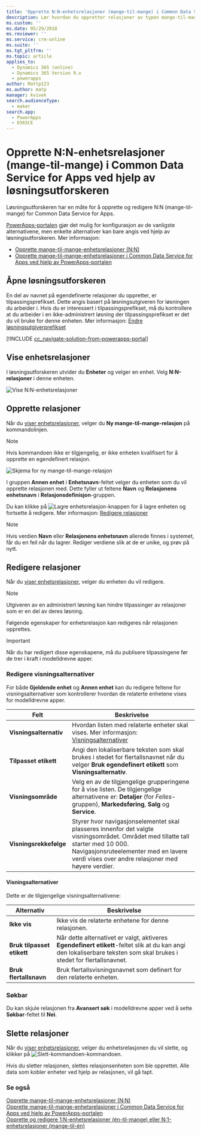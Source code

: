 ```yaml
---
title: 'Opprette N:N-enhetsrelasjoner (mange-til-mange) i Common Data Service for Apps ved hjelp av løsningsutforskeren | MicrosoftDocs'
description: Lær hvordan du oppretter relasjoner av typen mange-til-mange
ms.custom: ''
ms.date: 05/29/2018
ms.reviewer: ''
ms.service: crm-online
ms.suite: ''
ms.tgt_pltfrm: ''
ms.topic: article
applies_to:
  - Dynamics 365 (online)
  - Dynamics 365 Version 9.x
  - powerapps
author: Mattp123
ms.author: matp
manager: kvivek
search.audienceType:
  - maker
search.app:
  - PowerApps
  - D365CE
---
```


# <a name="create-nn-many-to-many-entity-relationships-in-common-data-service-for-apps-using-solution-explorer"></a>Opprette N:N-enhetsrelasjoner (mange-til-mange) i Common Data Service for Apps ved hjelp av løsningsutforskeren

Løsningsutforskeren har en måte for å opprette og redigere N:N (mange-til-mange) for Common Data Service for Apps.

[PowerApps-portalen](https://web.powerapps.com/?utm_source=padocs&utm_medium=linkinadoc&utm_campaign=referralsfromdoc) gjør det mulig for konfigurasjon av de vanligste alternativene, men enkelte alternativer kan bare angis ved hjelp av løsningsutforskeren. Mer informasjon:
- [Opprette mange-til-mange-enhetsrelasjoner (N:N)](create-edit-nn-relationships.md)
- [Opprette mange-til-mange-enhetsrelasjoner i Common Data Service for Apps ved hjelp av PowerApps-portalen](create-edit-nn-relationships-portal.md)

  
## <a name="open-solution-explorer"></a>Åpne løsningsutforskeren

En del av navnet på egendefinerte relasjoner du oppretter, er tilpassingsprefikset. Dette angis basert på løsningsutgiveren for løsningen du arbeider i. Hvis du er interessert i tilpassingsprefikset, må du kontrollere at du arbeider i en ikke-administrert løsning der tilpassingsprefikset er det du vil bruke for denne enheten. Mer informasjon: [Endre løsningsutgiverprefikset](change-solution-publisher-prefix.md) 

[!INCLUDE [cc_navigate-solution-from-powerapps-portal](../../includes/cc_navigate-solution-from-powerapps-portal.md)]

## <a name="view-entity-relationships"></a>Vise enhetsrelasjoner

I løsningsutforskeren utvider du **Enheter** og velger en enhet. Velg **N:N-relasjoner** i denne enheten.

![Vise N:N-enhetsrelasjoner](media/view-nn-entity-relationships-solution-explorer.png)

## <a name="create-relationships"></a>Opprette relasjoner

Når du [viser enhetsrelasjoner](#view-entity-relationships), velger du **Ny mange-til-mange-relasjon** på kommandolinjen.

> [!NOTE]
> Hvis kommandoen ikke er tilgjengelig, er ikke enheten kvalifisert for å opprette en egendefinert relasjon.

![Skjema for ny mange-til-mange-relasjon](media/new-nn-entity-relationship-form-solution-explorer.png)

I gruppen **Annen enhet** i **Enhetsnavn**-feltet velger du enheten som du vil opprette relasjonen med. Dette fyller ut feltene **Navn** og **Relasjonens enhetsnavn** i **Relasjonsdefinisjon**-gruppen.

Du kan klikke på ![Lagre enhetsrelasjon-knappen](media/save-entity-icon-solution-explorer.png) for å lagre enheten og fortsette å redigere. Mer informasjon: [Redigere relasjoner](#edit-relationships)

> [!NOTE]
> Hvis verdien **Navn** eller **Relasjonens enhetsnavn** allerede finnes i systemet, får du en feil når du lagrer. Rediger verdiene slik at de er unike, og prøv på nytt.

## <a name="edit-relationships"></a>Redigere relasjoner

Når du [viser enhetsrelasjoner](#view-entity-relationships), velger du enheten du vil redigere. 

> [!NOTE]
> Utgiveren av en administrert løsning kan hindre tilpassinger av relasjoner som er en del av deres løsning.

Følgende egenskaper for enhetsrelasjon kan redigeres når relasjonen opprettes.

> [!IMPORTANT]
> Når du har redigert disse egenskapene, må du publisere tilpassingene før de trer i kraft i modelldrevne apper.

### <a name="edit-display-options"></a>Redigere visningsalternativer

For både **Gjeldende enhet** og **Annen enhet** kan du redigere feltene for visningsalternativer som kontrollerer hvordan de relaterte enhetene vises for modelldrevne apper.

|Felt|Beskrivelse|
|--|--|
|**Visningsalternativ**|Hvordan listen med relaterte enheter skal vises. Mer informasjon: [Visningsalternativer](#display-options)|
|**Tilpasset etikett**|Angi den lokaliserbare teksten som skal brukes i stedet for flertallsnavnet når du velger **Bruk egendefinert etikett** som **Visningsalternativ**.|
|**Visningsområde**|Velg en av de tilgjengelige grupperingene for å vise listen. De tilgjengelige alternativene er: **Detaljer** (for *Felles*-gruppen), **Markedsføring**, **Salg** og **Service**. |
|**Visningsrekkefølge**|Styrer hvor navigasjonselementet skal plasseres innenfor det valgte visningsområdet. Området med tillatte tall starter med 10 000. Navigasjonsruteelementer med en lavere verdi vises over andre relasjoner med høyere verdier.|

<!-- TODO: Not sure whether Display Area or Display Order are still used anymore. Might only be used in the Outlook client?-->

#### <a name="display-options"></a>Visningsalternativer

Dette er de tilgjengelige visningsalternativene:

|Alternativ|Beskrivelse|
|--|--|
|**Ikke vis**|Ikke vis de relaterte enhetene for denne relasjonen.|
|**Bruk tilpasset etikett**|Når dette alternativet er valgt, aktiveres **Egendefinert etikett**-feltet slik at du kan angi den lokaliserbare teksten som skal brukes i stedet for flertallsnavnet.|
|**Bruk flertallsnavn**|Bruk flertallsvisningsnavnet som definert for den relaterte enheten.|

### <a name="searchable"></a>Søkbar

Du kan skjule relasjonen fra **Avansert søk** i modelldrevne apper ved å sette **Søkbar**-feltet til **Nei**.

## <a name="delete-relationships"></a>Slette relasjoner

Når du [viser enhetsrelasjoner](#view-entity-relationships), velger du enhetsrelasjonen du vil slette, og klikker på ![Slett-kommandoen](media/delete.gif)-kommandoen.

Hvis du sletter relasjonen, slettes relasjonsenheten som ble opprettet. Alle data som kobler enheter ved hjelp av relasjonen, vil gå tapt.

### <a name="see-also"></a>Se også

[Opprette mange-til-mange-enhetsrelasjoner (N:N)](create-edit-nn-relationships.md)<br />
[Opprette mange-til-mange-enhetsrelasjoner i Common Data Service for Apps ved hjelp av PowerApps-portalen](create-edit-nn-relationships-portal.md)<br />
[Opprette og redigere 1:N-enhetsrelasjoner (én-til-mange) eller N:1-enhetsrelasjoner (mange-til-én)](create-edit-1n-relationships.md)
